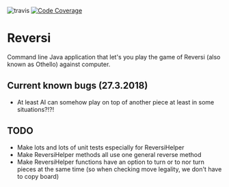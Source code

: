 ![travis](https://travis-ci.org/ValheKouneli/Reversi.svg?branch=master)
[![Code Coverage](https://img.shields.io/codecov/c/github/ValheKouneli/Reversi/master.svg)](https://codecov.io/github/ValheKouneli/Reversi/)

Reversi
=======

Command line Java application that let's you play the game of Reversi (also known as Othello) against computer.

## Current known bugs (27.3.2018)

* At least AI can somehow play on top of another piece at least in some situations?!?!

## TODO

* Make lots and lots of unit tests especially for ReversiHelper
* Make ReversiHelper methods all use one general reverse method
* Make ReversiHelper functions have an option to turn or to nor turn pieces at the same time (so when checking move legality, we don't have to copy board)
